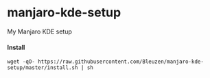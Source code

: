 # manjaro-kde-setup
My Manjaro KDE setup

#### Install

```
wget -qO- https://raw.githubusercontent.com/Bleuzen/manjaro-kde-setup/master/install.sh | sh
```

